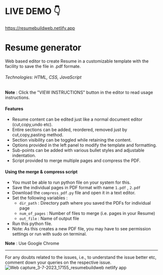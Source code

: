 # LIVE DEMO 👇
https://resumebuildweb.netlify.app

# Resume generator
Web based editor to create Resume in a customizable template with the facility to save the file in .pdf formate.  

###### Technologies: HTML, CSS, JavaScript


**Note** : Click the "VIEW INSTRUCTIONS" button in the editor to read usage instructions.

#### Features
- Resume content can be edited just like a normal document editor (cut,copy,undo etc).
- Entire sections can be added, reordered, removed just by cut,copy,pasting method.
- Section visibility can be toggled while retaining the content.
- Options provided in the left panel to modify the template and formatting.
- Sub-points can be added with various bullet styles and adjustable indentation.
- Script provided to merge multiple pages and compress the PDF.

#### Using the merge & compress script
- You must be able to run python file on your system for this.
- Save the individual pages in PDF format with name ```1.pdf``` , ```2.pdf```
- Download the ```compress_pdf.py``` file and open it in a text editor.
- Set the following variables :
	- ```dir_path``` : Directory path where you saved the PDFs for individual page
	- ```num_of_pages``` : Number of files to merge (i.e. pages in your Resume)
	- ```out_file``` : Name of output file
- Run this python file.
- Note: As this creates a new PDF file, you may have to see permission settings or run with sudo on terminal.

**Note** : Use Google Chrome

----------------------------------------------------------------------------------------------------------------
For any doubts related to the issues, i.e., to understand the issue better etc, comment down your queries on the respective issue.
![Web capture_3-7-2023_17155_resumebuildweb netlify app](https://github.com/snehagautam869/Automated-Resume-Builder/assets/79215346/84677393-9d8b-437a-a056-15908bbf7f97)

